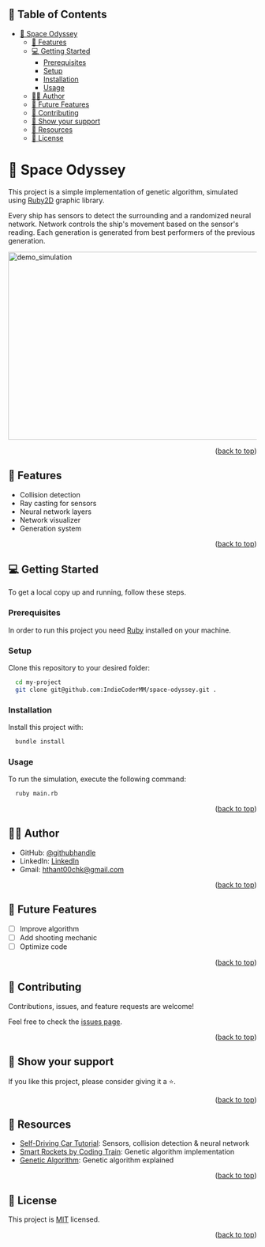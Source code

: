 <a name="readme-top"></a>

## 📗 Table of Contents

- [🚀 Space Odyssey](#-space-odyssey)
  - [🎯 Features](#-features)
  - [💻 Getting Started](#-getting-started)
    - [Prerequisites](#prerequisites)
    - [Setup](#setup)
    - [Installation](#installation)
    - [Usage](#usage)
  - [👨‍🚀 Author](#-author)
  - [🔭 Future Features](#-future-features)
  - [🤝 Contributing](#-contributing)
  - [💖 Show your support](#-show-your-support)
  - [💎 Resources](#-resources)
  - [📜 License](#-license)


# 🚀 Space Odyssey

This project is a simple implementation of genetic algorithm, simulated using [Ruby2D](https://www.ruby2d.com/) graphic library.

Every ship has sensors to detect the surrounding and a randomized neural network. Network controls the ship's movement based on the sensor's reading. Each generation is generated from best performers of the previous generation.

<img src="./demo.gif" width=540 height=380 alt="demo_simulation" />

<p align="right">(<a href="#readme-top">back to top</a>)</p>

## 🎯 Features

- Collision detection
- Ray casting for sensors
- Neural network layers
- Network visualizer
- Generation system

<p align="right">(<a href="#readme-top">back to top</a>)</p>

## 💻 Getting Started

To get a local copy up and running, follow these steps.

### Prerequisites

In order to run this project you need [Ruby](https://www.ruby-lang.org/en/) installed on your machine.

### Setup

Clone this repository to your desired folder:

```sh
  cd my-project
  git clone git@github.com:IndieCoderMM/space-odyssey.git .
```

### Installation

Install this project with:

```sh
  bundle install
```

### Usage

To run the simulation, execute the following command:


```sh
  ruby main.rb
```

<p align="right">(<a href="#readme-top">back to top</a>)</p>


## 👨‍🚀 Author

- GitHub: [@githubhandle](https://github.com/indiecodermm)
- LinkedIn: [LinkedIn](https://linkedin.com/in/hthantoo)
- Gmail: hthant00chk@gmail.com

<p align="right">(<a href="#readme-top">back to top</a>)</p>


## 🔭 Future Features 

- [ ] Improve algorithm
- [ ] Add shooting mechanic
- [ ] Optimize code

<p align="right">(<a href="#readme-top">back to top</a>)</p>


## 🤝 Contributing

Contributions, issues, and feature requests are welcome!

Feel free to check the [issues page](../../issues/).

<p align="right">(<a href="#readme-top">back to top</a>)</p>


## 💖 Show your support

If you like this project, please consider giving it a ⭐.

<p align="right">(<a href="#readme-top">back to top</a>)</p>


## 💎 Resources

- [Self-Driving Car Tutorial](https://youtu.be/Rs_rAxEsAvI): Sensors, collision detection & neural network
- [Smart Rockets by Coding Train](https://youtu.be/bGz7mv2vD6g): Genetic algorithm implementation
- [Genetic Algorithm](https://youtu.be/9zfeTw-uFCw): Genetic algorithm explained


<p align="right">(<a href="#readme-top">back to top</a>)</p>


## 📜 License

This project is [MIT](./LICENSE) licensed.

<p align="right">(<a href="#readme-top">back to top</a>)</p>
